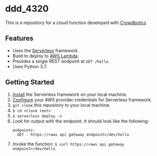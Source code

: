 # ddd_4320

This is a repository for a cloud function developed with [Crowdbotics](https://www.crowdbotics.com/)

## Features

* Uses the [Serverless](https://serverless.com/) framework.
* Build to deploy to [AWS Lambda](https://aws.amazon.com/lambda/).
* Provides a single REST endpoint at `GET /hello`.
* Uses Python 3.7.

## Getting Started

1. [Install](https://serverless.com/framework/docs/getting-started/) the Serverless framework on your local machine.
2. [Configure](https://serverless.com/framework/docs/providers/aws/guide/credentials/) your AWS provider credentials for Serverless framework.
3. `git clone` this repository to your local machine.
4. `$ cd <clone root>`
5. `$ serverless deploy -v`
6. Look for output with the endpoint. It should look like the following:
    ```
    endpoints:
      GET - https://<aws api gateway endpoint>/dev/hello
    ```
7. Invoke the function:
    `$ curl https://<aws api gateway endpoint>/dev/hello`

